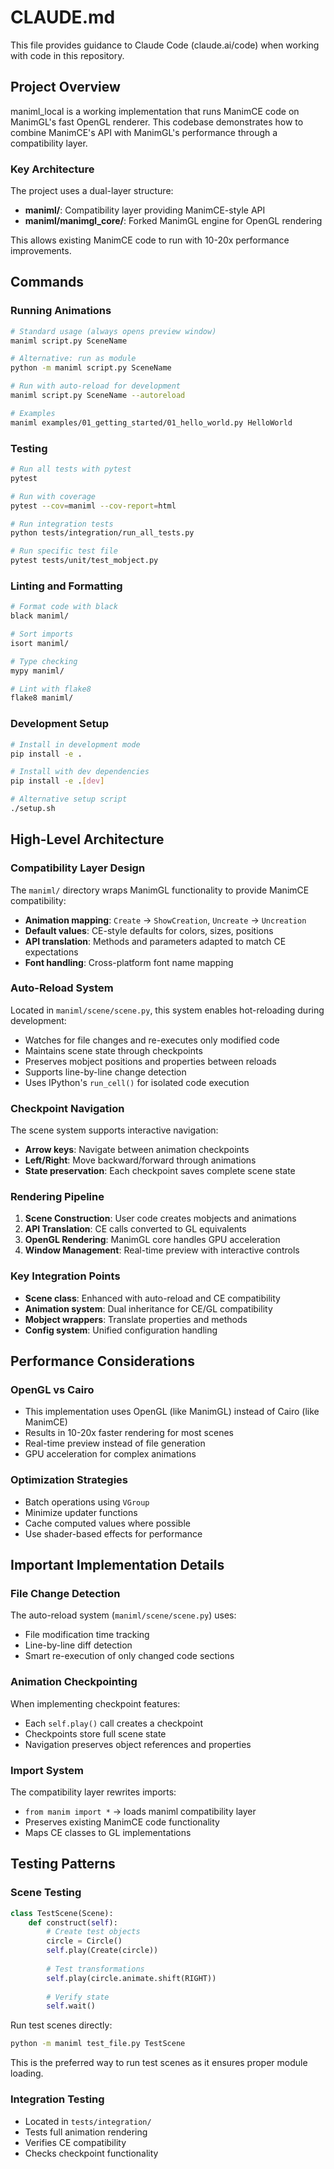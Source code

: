 # CLAUDE.md

This file provides guidance to Claude Code (claude.ai/code) when working with code in this repository.

## Project Overview

maniml_local is a working implementation that runs ManimCE code on ManimGL's fast OpenGL renderer. This codebase demonstrates how to combine ManimCE's API with ManimGL's performance through a compatibility layer.

### Key Architecture

The project uses a dual-layer structure:
- **maniml/**: Compatibility layer providing ManimCE-style API
- **maniml/manimgl_core/**: Forked ManimGL engine for OpenGL rendering

This allows existing ManimCE code to run with 10-20x performance improvements.

## Commands

### Running Animations
```bash
# Standard usage (always opens preview window)
maniml script.py SceneName

# Alternative: run as module
python -m maniml script.py SceneName

# Run with auto-reload for development
maniml script.py SceneName --autoreload

# Examples
maniml examples/01_getting_started/01_hello_world.py HelloWorld
```

### Testing
```bash
# Run all tests with pytest
pytest

# Run with coverage
pytest --cov=maniml --cov-report=html

# Run integration tests
python tests/integration/run_all_tests.py

# Run specific test file
pytest tests/unit/test_mobject.py
```

### Linting and Formatting
```bash
# Format code with black
black maniml/

# Sort imports
isort maniml/

# Type checking
mypy maniml/

# Lint with flake8
flake8 maniml/
```

### Development Setup
```bash
# Install in development mode
pip install -e .

# Install with dev dependencies
pip install -e .[dev]

# Alternative setup script
./setup.sh
```

## High-Level Architecture

### Compatibility Layer Design
The `maniml/` directory wraps ManimGL functionality to provide ManimCE compatibility:
- **Animation mapping**: `Create` → `ShowCreation`, `Uncreate` → `Uncreation`
- **Default values**: CE-style defaults for colors, sizes, positions
- **API translation**: Methods and parameters adapted to match CE expectations
- **Font handling**: Cross-platform font name mapping

### Auto-Reload System
Located in `maniml/scene/scene.py`, this system enables hot-reloading during development:
- Watches for file changes and re-executes only modified code
- Maintains scene state through checkpoints
- Preserves mobject positions and properties between reloads
- Supports line-by-line change detection
- Uses IPython's `run_cell()` for isolated code execution

### Checkpoint Navigation
The scene system supports interactive navigation:
- **Arrow keys**: Navigate between animation checkpoints
- **Left/Right**: Move backward/forward through animations
- **State preservation**: Each checkpoint saves complete scene state

### Rendering Pipeline
1. **Scene Construction**: User code creates mobjects and animations
2. **API Translation**: CE calls converted to GL equivalents
3. **OpenGL Rendering**: ManimGL core handles GPU acceleration
4. **Window Management**: Real-time preview with interactive controls

### Key Integration Points
- **Scene class**: Enhanced with auto-reload and CE compatibility
- **Animation system**: Dual inheritance for CE/GL compatibility
- **Mobject wrappers**: Translate properties and methods
- **Config system**: Unified configuration handling

## Performance Considerations

### OpenGL vs Cairo
- This implementation uses OpenGL (like ManimGL) instead of Cairo (like ManimCE)
- Results in 10-20x faster rendering for most scenes
- Real-time preview instead of file generation
- GPU acceleration for complex animations

### Optimization Strategies
- Batch operations using `VGroup`
- Minimize updater functions
- Cache computed values where possible
- Use shader-based effects for performance

## Important Implementation Details

### File Change Detection
The auto-reload system (`maniml/scene/scene.py`) uses:
- File modification time tracking
- Line-by-line diff detection
- Smart re-execution of only changed code sections

### Animation Checkpointing
When implementing checkpoint features:
- Each `self.play()` call creates a checkpoint
- Checkpoints store full scene state
- Navigation preserves object references and properties

### Import System
The compatibility layer rewrites imports:
- `from manim import *` → loads maniml compatibility layer
- Preserves existing ManimCE code functionality
- Maps CE classes to GL implementations

## Testing Patterns

### Scene Testing
```python
class TestScene(Scene):
    def construct(self):
        # Create test objects
        circle = Circle()
        self.play(Create(circle))
        
        # Test transformations
        self.play(circle.animate.shift(RIGHT))
        
        # Verify state
        self.wait()
```

Run test scenes directly:
```bash
python -m maniml test_file.py TestScene
```

This is the preferred way to run test scenes as it ensures proper module loading.

### Integration Testing
- Located in `tests/integration/`
- Tests full animation rendering
- Verifies CE compatibility
- Checks checkpoint functionality